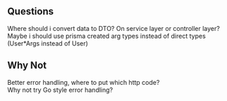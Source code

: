 ## Questions
Where should i convert data to DTO? On service layer or controller layer?  
Maybe i should use prisma created arg types instead of direct types (User*Args instead of User)
## Why Not
Better error handling, where to put which http code?  
Why not try Go style error handling?  